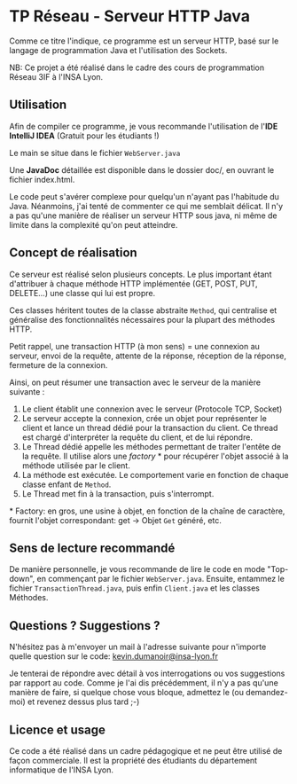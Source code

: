 # TP Réseau - Serveur HTTP Java

Comme ce titre l'indique, ce programme est un serveur HTTP, basé sur le langage de programmation Java et l'utilisation des Sockets.

NB: Ce projet a été réalisé dans le cadre des cours de programmation Réseau 3IF à l'INSA Lyon.

## Utilisation

Afin de compiler ce programme, je vous recommande l'utilisation de l'**IDE IntelliJ IDEA** (Gratuit pour les étudiants !)

Le main se situe dans le fichier `WebServer.java`

Une **JavaDoc** détaillée est disponible dans le dossier doc/, en ouvrant le fichier index.html.

Le code peut s'avérer complexe pour quelqu'un n'ayant pas l'habitude du Java. Néanmoins, j'ai tenté de commenter ce qui me semblait délicat.
Il n'y a pas qu'une manière de réaliser un serveur HTTP sous java, ni même de limite dans la complexité qu'on peut atteindre.

## Concept de réalisation

Ce serveur est réalisé selon plusieurs concepts. Le plus important étant d'attribuer à chaque méthode HTTP implémentée (GET, POST, PUT, DELETE...) une classe qui lui est propre.

Ces classes héritent toutes de la classe abstraite `Method`, qui centralise et généralise des fonctionnalités nécessaires pour la plupart des méthodes HTTP.

Petit rappel, une transaction HTTP (à mon sens) = une connexion au serveur, envoi de la requête, attente de la réponse, réception de la réponse, fermeture de la connexion.

Ainsi, on peut résumer une transaction avec le serveur de la manière suivante :

1. Le client établit une connexion avec le serveur (Protocole TCP, Socket)
2. Le serveur accepte la connexion, crée un objet pour représenter le client et lance un thread dédié pour la transaction du client. Ce thread est chargé d'interpréter la requête du client, et de lui répondre.
3. Le Thread dédié appelle les méthodes permettant de traiter l'entête de la requête. Il utilise alors une _factory_ * pour récupérer l'objet associé à la méthode utilisée par le client.
4. La méthode est exécutée. Le comportement varie en fonction de chaque classe enfant de `Method`.
5. Le Thread met fin à la transaction, puis s'interrompt.

\* Factory: en gros, une usine à objet, en fonction de la chaîne de caractère, fournit l'objet correspondant: get -> Objet `Get` généré, etc.

## Sens de lecture recommandé

De manière personnelle, je vous recommande de lire le code en mode "Top-down", en commençant par le fichier `WebServer.java`.
Ensuite, entammez le fichier `TransactionThread.java`, puis enfin `Client.java` et les classes Méthodes.

## Questions ? Suggestions ?

N'hésitez pas à m'envoyer un mail à l'adresse suivante pour n'importe quelle question sur le code: kevin.dumanoir@insa-lyon.fr

Je tenterai de répondre avec détail à vos interrogations ou vos suggestions par rapport au code. Comme je l'ai dis précédemment, il n'y a pas qu'une manière de faire, si quelque chose vous bloque, admettez le (ou demandez-moi) et revenez dessus plus tard ;-)

## Licence et usage

Ce code a été réalisé dans un cadre pédagogique et ne peut être utilisé de façon commerciale.
Il est la propriété des étudiants du département informatique de l'INSA Lyon.
